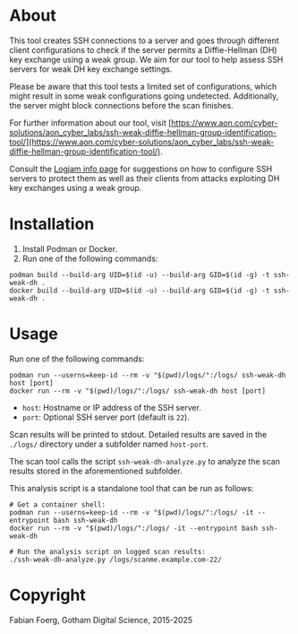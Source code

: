 # About

This tool creates SSH connections to a server and goes through different client
configurations to check if the server permits a Diffie-Hellman (DH) key
exchange using a weak group. We aim for our tool to help assess SSH servers for
weak DH key exchange settings.

Please be aware that this tool tests a limited set of configurations, which
might result in some weak configurations going undetected. Additionally, the
server might block connections before the scan finishes.

For further information about our tool, visit
[https://www.aon.com/cyber-solutions/aon_cyber_labs/ssh-weak-diffie-hellman-group-identification-tool/](https://www.aon.com/cyber-solutions/aon_cyber_labs/ssh-weak-diffie-hellman-group-identification-tool/).

Consult the [Logjam info page](https://weakdh.org/sysadmin.html) for
suggestions on how to configure SSH servers to protect them as well as their
clients from attacks exploiting DH key exchanges using a weak group.

# Installation

1. Install Podman or Docker.
2. Run one of the following commands:
```shell
podman build --build-arg UID=$(id -u) --build-arg GID=$(id -g) -t ssh-weak-dh .
docker build --build-arg UID=$(id -u) --build-arg GID=$(id -g) -t ssh-weak-dh .
```

# Usage

Run one of the following commands:
```shell
podman run --userns=keep-id --rm -v "$(pwd)/logs/":/logs/ ssh-weak-dh host [port]
docker run --rm -v "$(pwd)/logs/":/logs/ ssh-weak-dh host [port]
```
- `host`: Hostname or IP address of the SSH server.
- `port`: Optional SSH server port (default is `22`).

Scan results will be printed to stdout. Detailed results are saved in the
`./logs/` directory under a subfolder named `host-port`.

The scan tool calls the script `ssh-weak-dh-analyze.py` to analyze the scan
results stored in the aforementioned subfolder.

This analysis script is a standalone tool that can be run as follows:
```shell
# Get a container shell:
podman run --userns=keep-id --rm -v "$(pwd)/logs/":/logs/ -it --entrypoint bash ssh-weak-dh
docker run --rm -v "$(pwd)/logs/":/logs/ -it --entrypoint bash ssh-weak-dh

# Run the analysis script on logged scan results:
./ssh-weak-dh-analyze.py /logs/scanme.example.com-22/
```

# Copyright

Fabian Foerg, Gotham Digital Science, 2015-2025

